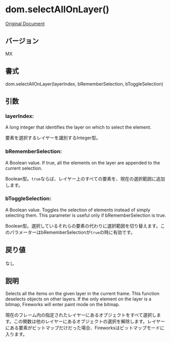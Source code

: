 # dom.selectAllOnLayer()

[Original Document](http://help.adobe.com/en_US/fireworks/cs/extend/WS5b3ccc516d4fbf351e63e3d1183c94856c-7b6d.html)

## バージョン

MX

## 書式

dom.selectAllOnLayer(layerIndex, bRememberSelection, bToggleSelection)

## 引数

### layerIndex:

A long integer that identifies the layer on which to select the element.

要素を選択するレイヤーを識別するInteger型。

### bRememberSelection:

A Boolean value. If true, all the elements on the layer are appended to the current selection.

Boolean型。```true```ならば、レイヤー上のすべての要素を、現在の選択範囲に追加します。

### bToggleSelection:

A Boolean value. Toggles the selection of elements instead of simply selecting them. This parameter is useful only if bRememberSelection is true.

Boolean型。選択しているそれらの要素の代わりに選択範囲を切り替えます。このパラメーターはbRememberSelectionが```true```の時に有効です。

## 戻り値

なし

## 説明

Selects all the items on the given layer in the current frame. This function deselects objects on other layers. If the only element on the layer is a bitmap, Fireworks will enter paint mode on the bitmap.

現在のフレーム内の指定されたレイヤーにあるオブジェクトをすべて選択します。この関数は他のレイヤーにあるオブジェクトの選択を解除します。レイヤーにある要素がビットマップだけだった場合、Fireworksはビットマップモードに入ります。
